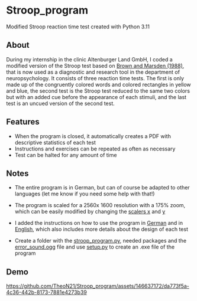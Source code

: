 Stroop_program
=====
Modified Stroop reaction time test created with Python 3.11

About
-----
During my internship in the clinic Altenburger Land GmbH, I coded a modified version of the Stroop test based on [Brown and Marsden (1988)](https://academic.oup.com/brain/article-abstract/111/2/323/326830?redirectedFrom=fulltext), that is now used as a diagnostic and research tool in the department of neuropsychology. 
It consists of three reaction time tests. The first is only made up of the congruently colored words and colored rectangles in yellow and blue, the second test is the Stroop test reduced to the same two colors but with an added cue before the appearance of each stimuli, 
and the last test is an uncued version of the second test. 

Features
--------
- When the program is closed, it automatically creates a PDF with descriptive statistics of each test 
- Instructions and exercises can be repeated as often as necessary
- Test can be halted for any amount of time

Notes
----------
- The entire program is in German, but can of course be adapted to other languages (let me know if you need some help with that!)
   
- The program is scaled for a 2560x 1600 resolution with a 175% zoom, which can be easily modified by changing the [scalers x](https://github.com/TheoN21/Stroop_program/blob/b1dd3771684aeb6f8c30eef3d62ea6ab6abeda08/stroop_program.py#L133) and [y](https://github.com/TheoN21/Stroop_program/blob/b1dd3771684aeb6f8c30eef3d62ea6ab6abeda08/stroop_program.py#L134) 
- I added the instructions on how to use the program in [German](https://github.com/TheoN21/Stroop_program/blob/main/Hinweise%20zum%20Stroop%20test.docx) and in [English](https://github.com/TheoN21/Stroop_program/blob/main/Notes%20on%20the%20Stroop%20Test.docx), which also includes more details about the design of each test
- Create a folder with the [stroop_program.py](https://github.com/TheoN21/Stroop_program/blob/main/stroop_program.py), needed packages and the [error_sound.ogg](https://github.com/TheoN21/Stroop_program/blob/main/error_sound.ogg) file and use [setup.py](https://github.com/TheoN21/Stroop_program/blob/main/setup.py) to create an .exe file of the program

Demo
----------
https://github.com/TheoN21/Stroop_program/assets/146637172/da773f5a-4c36-442b-8173-7881e4273b39

